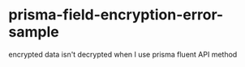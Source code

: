 # prisma-field-encryption-error-sample
encrypted data isn't decrypted when I use prisma fluent API method
